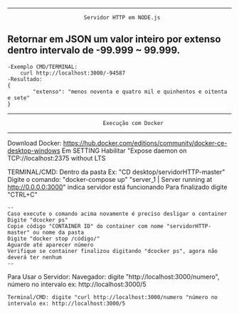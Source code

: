 ---------------------------------------------------------------------------------------------------------------
                            Servidor HTTP em NODE.js
   Retornar em JSON um valor inteiro por extenso dentro intervalo de -99.999 ~ 99.999.
---------------------------------------------------------------------------------------------------------------

    -Exemplo CMD/TERMINAL:
        curl http://localhost:3000/-94587
    -Resultado:
    {
            "extenso": "menos noventa e quatro mil e quinhentos e oitenta e sete"
    }
    
---------------------------------------------------------------------------------------------------------------
                                  Execução com Docker
---------------------------------------------------------------------------------------------------------------
Download Docker: https://hub.docker.com/editions/community/docker-ce-desktop-windows
Em SETTING Habilitar "Expose daemon on TCP://localhost:2375 without LTS

TERMINAL/CMD: 
    Dentro da pasta Ex: "CD desktop/servidorHTTP-master"
    Digite o comando: "docker-compose up"
    "server_1  | Server running at http://0.0.0.0:3000" indica servidor está funcionando
    Para finalizado digite "CTRL+C"
    
    --
    Caso execute o comando acima novamente é preciso desligar o container 
    Digite "dcocker ps"
    Copie código "CONTAINER ID" do container com nome "servidorHTTP-master" ou nome da pasta
    Digite "docker stop /código/"
    Aguarde até aparecer número
    Verifique se container finalizou digitando "dcocker ps", agora não deverá ter nenhum
    --
    
Para Usar o Servidor:
    Navegador: digite "http://localhost:3000/numero", número no intervalo ex: http://localhost:3000/5
    
    Terminal/CMD: digite "curl http://localhost:3000/numero "número no intervalo ex: http://localhost:3000/5

                                                                 
    




  





